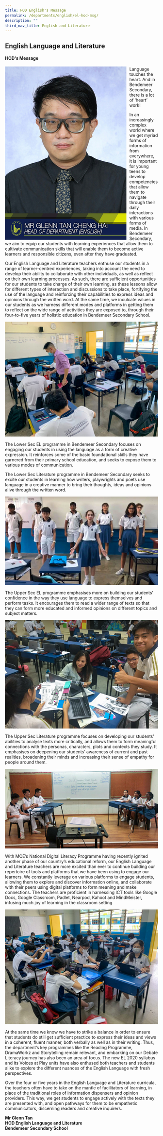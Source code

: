 ```yaml
---
title: HOD English's Message
permalink: /departments/english/el-hod-msg/
description: ""
third_nav_title: English and Literature
---
```

## **English Language and Literature**

#### HOD's  Message

<p style="float:left; margin: 0 10px 0px 0">
<img src="/images/Departments/el-glenntan.jpg" alt="HOD English" style="width:400px" /></p>
<p style="text-align:justify">

Language touches the heart. And in Bendemeer Secondary, there is a lot of ‘heart’ work!

In an increasingly complex world where we get myriad forms of information from everywhere, it is important for young teens to develop competencies that allow them to navigate through their daily interactions with various forms of media. In Bendemeer Secondary, we aim to equip our students with learning experiences that allow them to cultivate communication skills that will enable them to become active learners and responsible citizens, even after they have graduated.

Our English Language and Literature teachers enthuse our students in a range of learner-centred experiences, taking into account the need to develop their ability to collaborate with other individuals, as well as reflect on their own learning processes. As such, there are sufficient opportunities for our students to take charge of their own learning, as these lessons allow for different types of interaction and discussions to take place, fortifying the use of the language and reinforcing their capabilities to express ideas and opinions through the written word. At the same time, we inculcate values in our students as we harness different modes and platforms in getting them to reflect on the wide range of activities they are exposed to, through their four-to-five years of holistic education in Bendemeer Secondary School.

![English Language and Literature](/images/Departments/EL-PicA-1024x768.jpg)

The Lower Sec EL programme in Bendemeer Secondary focuses on engaging our students in using the language as a form of creative expression. It reinforces some of the basic foundational skills they have garnered from their primary school education, and seeks to expose them to various modes of communication.

The Lower Sec Literature programme in Bendemeer Secondary seeks to excite our students in learning how writers, playwrights and poets use language in a creative manner to bring their thoughts, ideas and opinions alive through the written word.

![English Language and Literature](/images/Departments/EL-PicD.jpg)

The Upper Sec EL programme emphasises more on building our students’ confidence in the way they use language to express themselves and perform tasks. It encourages them to read a wider range of texts so that they can form more educated and informed opinions on different topics and subject matters.


![English Language and Literature](/images/Departments/EL-PicB.jpg)

The Upper Sec Literature programme focuses on developing our students’ abilities to analyse texts more critically, and allows them to form meaningful connections with the personas, characters, plots and contexts they study. It emphasises on deepening our students’ awareness of current and past realities, broadening their minds and increasing their sense of empathy for people around them.

![English Language and Literature](/images/Departments/EL-PicE.jpg)

With MOE’s National Digital Literacy Programme having recently ignited another phase of our country’s educational reform, our English Language and Literature teachers are more excited than ever to continue building our repertoire of tools and platforms that we have been using to engage our learners.  We constantly leverage on various platforms to engage students, allowing them to explore and discover information online, and collaborate with their peers using digital platforms to form meaning and make connections. The teachers are proficient in harnessing ICT tools like Google Docs, Google Classroom, Padlet, Nearpod, Kahoot and MindMeister, infusing much joy of learning in the classroom setting.

![English Language and Literature](/images/Departments/EL-PicF.jpg)

At the same time we know we have to strike a balance in order to ensure that students do still get sufficient practice to express their ideas and views in a coherent, fluent manner, both verbally as well as in their writing. Thus, the department’s key programmes like the Reading Programme, DramaWorkz and Storytelling remain relevant, and embarking on our Debate Literacy journey has also been an area of focus. The new EL 2020 syllabus and its Voices at Play units have also enthused both teachers and students alike to explore the different nuances of the English Language with fresh perspectives.

Over the four or five years in the English Language and Literature curricula, the teachers often have to take on the mantle of facilitators of learning, in place of the traditional roles of information dispensers and opinion providers. This way, we get students to engage actively with the texts they are presented with, and open pathways for them to be empathetic communicators, discerning readers and creative inquirers.
</p>

**Mr Glenn Tan <br>
HOD English Language and Literature <br>
Bendemeer Secondary School**